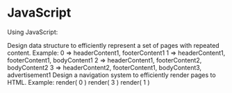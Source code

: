 # JavaScript
Using JavaScript:

Design data structure to efficiently represent a set of pages with repeated content.
Example:
0 => headerContent1, footerContent1
1 => headerContent1, footerContent1, bodyContent1
2 => headerContent1, footerContent2, bodyContent2
3 => headerContent2, footerContent1, bodyContent3, advertisement1
Design a navigation system to efficiently render pages to HTML. Example:
render( 0 ) render( 3 ) render( 1 )
